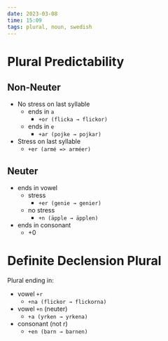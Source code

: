 ```yaml
---
date: 2023-03-08
time: 15:09
tags: plural, noun, swedish
---
```


# Plural Predictability
## Non-Neuter

-   No stress on last syllable
    -   ends in `a`
        -   `+or (flicka → flickor)`
    -   ends in `e`
        -   `+ar (pojke → pojkar)`
-   Stress on last syllable
    -   `+er (armé => arméer)`

## Neuter

-   ends in vowel
    -   stress
        -   `+er (genie → genier)`
    -   no stress
        -   `+n (äpple → äpplen)`
-   ends in consonant
    -   +0

# Definite Declension Plural

Plural ending in:

-   vowel `+r`
    -   `+na (flickor → flickorna)`
-   vowel `+n` (neuter)
    -   `+a (yrken → yrkena)`
-   consonant (not r)
    -   `+en (barn → barnen)`